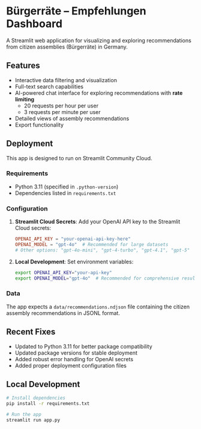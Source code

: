 # Bürgerräte – Empfehlungen Dashboard

A Streamlit web application for visualizing and exploring recommendations from citizen assemblies (Bürgerräte) in Germany.

## Features

- Interactive data filtering and visualization
- Full-text search capabilities
- AI-powered chat interface for exploring recommendations with **rate limiting**
  - 20 requests per hour per user
  - 3 requests per minute per user
- Detailed views of assembly recommendations
- Export functionality

## Deployment

This app is designed to run on Streamlit Community Cloud.

### Requirements

- Python 3.11 (specified in `.python-version`)
- Dependencies listed in `requirements.txt`

### Configuration

1. **Streamlit Cloud Secrets**: Add your OpenAI API key to the Streamlit Cloud secrets:
   ```toml
   OPENAI_API_KEY = "your-openai-api-key-here"
   OPENAI_MODEL = "gpt-4o"  # Recommended for large datasets
   # Other options: "gpt-4o-mini", "gpt-4-turbo", "gpt-4.1", "gpt-5"
   ```

2. **Local Development**: Set environment variables:
   ```bash
   export OPENAI_API_KEY="your-api-key"
   export OPENAI_MODEL="gpt-4o"  # Recommended for comprehensive results
   ```

### Data

The app expects a `data/recommendations.ndjson` file containing the citizen assembly recommendations in JSONL format.

## Recent Fixes

- Updated to Python 3.11 for better package compatibility
- Updated package versions for stable deployment
- Added robust error handling for OpenAI secrets
- Added proper deployment configuration files

## Local Development

```bash
# Install dependencies
pip install -r requirements.txt

# Run the app
streamlit run app.py
```
